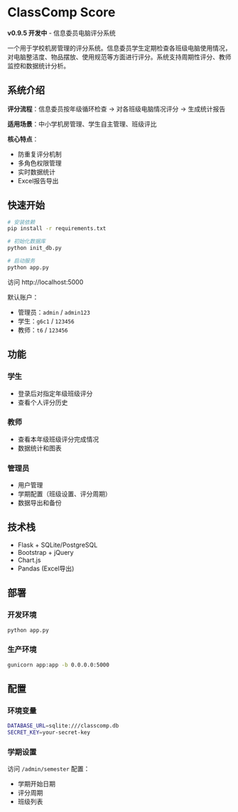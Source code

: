 # ClassComp Score

**v0.9.5 开发中** - 信息委员电脑评分系统

一个用于学校机房管理的评分系统。信息委员学生定期检查各班级电脑使用情况，对电脑整洁度、物品摆放、使用规范等方面进行评分。系统支持周期性评分、教师监控和数据统计分析。

## 系统介绍

**评分流程**：信息委员按年级循环检查 → 对各班级电脑情况评分 → 生成统计报告

**适用场景**：中小学机房管理、学生自主管理、班级评比

**核心特点**：
- 防重复评分机制
- 多角色权限管理  
- 实时数据统计
- Excel报告导出

## 快速开始

```bash
# 安装依赖
pip install -r requirements.txt

# 初始化数据库
python init_db.py

# 启动服务
python app.py
```

访问 http://localhost:5000

默认账户：
- 管理员：`admin` / `admin123`
- 学生：`g6c1` / `123456`
- 教师：`t6` / `123456`

## 功能

### 学生
- 登录后对指定年级班级评分
- 查看个人评分历史

### 教师  
- 查看本年级班级评分完成情况
- 数据统计和图表

### 管理员
- 用户管理
- 学期配置（班级设置、评分周期）
- 数据导出和备份

## 技术栈

- Flask + SQLite/PostgreSQL
- Bootstrap + jQuery
- Chart.js
- Pandas (Excel导出)

## 部署

### 开发环境
```bash
python app.py
```

### 生产环境
```bash
gunicorn app:app -b 0.0.0.0:5000
```


## 配置

### 环境变量
```bash
DATABASE_URL=sqlite:///classcomp.db
SECRET_KEY=your-secret-key
```

### 学期设置
访问 `/admin/semester` 配置：
- 学期开始日期
- 评分周期
- 班级列表

